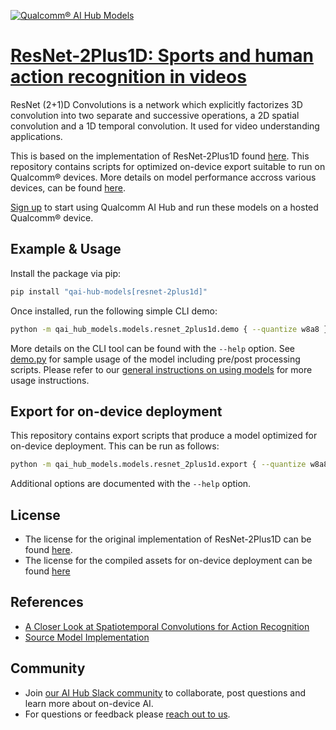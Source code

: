 [![Qualcomm® AI Hub Models](https://qaihub-public-assets.s3.us-west-2.amazonaws.com/qai-hub-models/quic-logo.jpg)](../../README.md)


# [ResNet-2Plus1D: Sports and human action recognition in videos](https://aihub.qualcomm.com/models/resnet_2plus1d)

ResNet (2+1)D Convolutions is a network which explicitly factorizes 3D convolution into two separate and successive operations, a 2D spatial convolution and a 1D temporal convolution. It used for video understanding applications.

This is based on the implementation of ResNet-2Plus1D found [here](https://github.com/pytorch/vision/blob/main/torchvision/models/video/resnet.py). This repository contains scripts for optimized on-device
export suitable to run on Qualcomm® devices. More details on model performance
accross various devices, can be found [here](https://aihub.qualcomm.com/models/resnet_2plus1d).

[Sign up](https://myaccount.qualcomm.com/signup) to start using Qualcomm AI Hub and run these models on a hosted Qualcomm® device.




## Example & Usage

Install the package via pip:
```bash
pip install "qai-hub-models[resnet-2plus1d]"
```


Once installed, run the following simple CLI demo:

```bash
python -m qai_hub_models.models.resnet_2plus1d.demo { --quantize w8a8 }
```
More details on the CLI tool can be found with the `--help` option. See
[demo.py](demo.py) for sample usage of the model including pre/post processing
scripts. Please refer to our [general instructions on using
models](../../../#getting-started) for more usage instructions.

## Export for on-device deployment

This repository contains export scripts that produce a model optimized for
on-device deployment. This can be run as follows:

```bash
python -m qai_hub_models.models.resnet_2plus1d.export { --quantize w8a8 }
```
Additional options are documented with the `--help` option.


## License
* The license for the original implementation of ResNet-2Plus1D can be found
  [here](https://github.com/pytorch/vision/blob/main/LICENSE).
* The license for the compiled assets for on-device deployment can be found [here](https://qaihub-public-assets.s3.us-west-2.amazonaws.com/qai-hub-models/Qualcomm+AI+Hub+Proprietary+License.pdf)


## References
* [A Closer Look at Spatiotemporal Convolutions for Action Recognition](https://arxiv.org/abs/1711.11248)
* [Source Model Implementation](https://github.com/pytorch/vision/blob/main/torchvision/models/video/resnet.py)



## Community
* Join [our AI Hub Slack community](https://aihub.qualcomm.com/community/slack) to collaborate, post questions and learn more about on-device AI.
* For questions or feedback please [reach out to us](mailto:ai-hub-support@qti.qualcomm.com).
